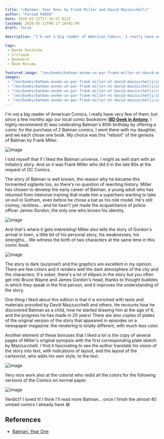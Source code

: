 ```yaml
---
title: "«Batman: Year One» by Frank Miller and David Mazzucchelli"
author: "Farzad FARID"
date: 2020-03-11T17:16:57.612Z
lastmod: 2020-05-21T00:17:16+02:00
draft: false

description: "I'm not a big reader of American Comics, I really have very few of them, but since a few months ago our local comic bookstore…"

tags:
 - Bande Dessinée
 - Critique
 - Bookworm
 - Book Review

featured_image: "/en/books/batman-année-un-par-frank-miller-et-david-mazzucchelli/images/1.jpeg" 
images:
 - "/en/books/batman-année-un-par-frank-miller-et-david-mazzucchelli/images/1.jpeg"
 - "/en/books/batman-année-un-par-frank-miller-et-david-mazzucchelli/images/2.jpeg"
 - "/en/books/batman-année-un-par-frank-miller-et-david-mazzucchelli/images/3.jpeg"
 - "/en/books/batman-année-un-par-frank-miller-et-david-mazzucchelli/images/4.jpeg"
 - "/en/books/batman-année-un-par-frank-miller-et-david-mazzucchelli/images/5.jpeg"
---
```


I'm not a big reader of American Comics, I really have very few of them, but since a few months ago our local comic bookstore ([**BD Geek in Antony**](https://www.facebook.com/librairieBDGEEK/), I highly recommend it) was celebrating Batman's 80th birthday by offering a comic for the purchase of 2 Batman comics, I went there with my daughter, and we each chose one book. My choice was this "reboot" of the genesis of Batman by Frank Miller.

![image](images/1.jpeg#layoutTextWidth)

I told myself that if I liked the Batman universe, I might as well start with an initiatory story. And so it was Frank Miller who did it in the late 80s at the request of DC Comics.

The story of Batman is well known, the reason why he became this tormented vigilante too, so there's no question of rewriting history. Miller has chosen to develop the early career of Batman, a young adult who has returned from intensive training that made him a superhero wanting to take on evil in Gotham, even before he chose a bat as his role model. He's still clumsy, reckless... and he hasn't yet made the acquaintance of police officer James Gordon, the only one who knows his identity.

![image](images/2.jpeg#layoutTextWidth)

And that's where it gets interesting! Miller also tells the story of Gordon's arrival in town, a little bit of his personal story, his weaknesses, his strengths... We witness the birth of two characters at the same time in this comic book.

![image](images/3.jpeg#layoutTextWidth)

The story is dark (surprise!) and the graphics are excellent in my opinion. There are few colors and it renders well the dark atmosphere of the city and the characters. It's sober, there's a lot of ellipsis in the story but you often get into Bruce Wayne and James Gordon's head, thanks to thought bubbles in which they speak in the first person, and it improves the understanding of the story.

One thing I liked about this edition is that it is enriched with texts and materials provided by David Mazzucchelli and others. He recounts how he discovered Batman as a child, how he started drawing him at the age of 6, and the progress he has made in 20 years! There are also copies of plates of the original version of the story that appeared in episodes on a newspaper magazine: the rendering is totally different, with much less color.

Another element of these bonuses that I liked a lot is the copy of several pages of Miller's original synopsis with the first corresponding plate sketch by Mazzucchelli. I find it fascinating to see the author translate his vision of the story into text, with indications of layout, and the layout of the cartoonist, who adds his own style, to the text.

![image](images/4.jpeg#layoutTextWidth)

Very nice work also at the colorist who redid all the colors for the following versions of the Comics on normal paper.

![image](images/5.jpeg#layoutTextWidth)

Verdict? I loved it! I think I'll read more Batman... once I finish the almost 40 unread comics I already have 😅
 
## References

* [Batman: Year One](https://en.wikipedia.org/wiki/Batman:_Year_One) 
